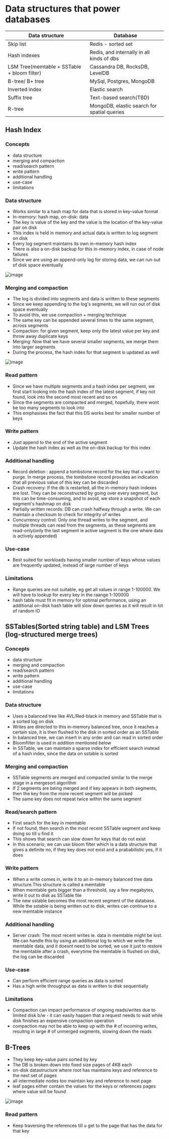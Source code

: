 # Data structures that power databases

| Data structure  | Database |
| ------------- | ------------- |
| Skip list  |  Redis - sorted set  |
| Hash indexes  | Redis, and internally in all kinds of dbs  |
| LSM Tree(memtable + SSTable + bloom filter) | Cassandra DB, RocksDB, LevelDB|
| B-tree/ B+ tree | MySql, Postgres, MongoDB|
| Inverted index | Elastic search|
| Suffix tree | Text-based search(TBD)|
| R-tree | MongoDB, elastic search for spatial queries|



## Hash Index

### Concepts
- data structure
- merging and compaction
- read/search pattern
- write pattern
- additional handling
- use-case
- limitations

### Data structure
- Works similar to a hash map for data that is stored in key-value format
- In-memory: hash map, on-disk: data
- The key is value of the key and the value is the location of the key-value pair on disk
- This index is held in memory and actual data is written to log segment on disk
- Every log segment maintains its own in-memory hash index
- There is also a on-disk backup for this in-memory index, in case of node failures
- Since we are using an append-only log for storing data, we can run out of disk space eventually

![image](https://github.com/soniamartis/system-design/assets/12456295/6d54e25d-53af-4d78-aab7-cc2fe2775d9e)


### Merging and compaction
- The log is divided into segments and data is written to these segments
- Since we keep appending to the log's segments, we will run out of disk space eventually
- To avoid this, we use compaction + merging technique
- The same key can be appended several times to the same segment, across segments
- Compaction: for given segment, keep only the latest value per key and throw away duplicate keys
- Merging: Now that we have several smaller segments, we merge them into larger segments
- During the process, the hash index for that segment is updated as well

![image](https://github.com/soniamartis/system-design/assets/12456295/e3697103-dd14-4b8f-92db-7b398dffc6bb)


### Read pattern
- Since we have multiple segments and a hash index per segment, we first start looking into the hash index of the latest segment, if key not found, look into the second most recent and so on
- Since the segments are compacted and merged, hopefully, there wont be too many segments to look into
- This emphasises the fact that this DS works best for smaller number of keys

### Write pattern
- Just append to the end of the active segment
- Update the hash index as well as the on-disk backup for this index

### Additional handling
- Record deletion : append a tombstone record for the key that u want to purge. In merge process, the tombstone record provides an indication that all previous value of this key can be discarded
- Crash recovery: If the db is restarted, all the in-memory hash indexes are lost. They can be reconstructed by going over every segment, but this can be time-consuming, and to avoid, we store a snapshot of each segment's hashmap on disk
- Partially written records: DB can crash halfway through a write. We can maintain a checksum to check for integrity of writes
- Concurrency control: Only one thread writes to the segment, and multiple threads can read from the segments, as these segments are read-only(only the last segment ie active segment is the one where data is actively appended)

### Use-case
- Best suited for workloads having smaller number of keys whose values are frequently updated, instead of large number of keys

### Limitations
- Range queries are not suitable, eg get all values in range 1-100000. We will have to lookup for every key in the raange 1-100000
- hash table must fit in memory for optimal performance, using an additional on-disk hash table will slow down queries as it will result in lot of random IO


## SSTables(Sorted string table) and LSM Trees (log-structured merge trees)

### Concepts
- data structure
- merging and compaction
- read/search pattern
- write pattern
- additional handling
- use-case
- limitations

### Data structure
- Uses a balanced tree like AVL/Red-black in memory and SSTable that is a sorted log on disk
- Writes are directed to this in-memory balanced tree, once it reaches a certain size, it is then flushed to the disk in sorted order as an SSTable
- In balanced tree, we can insert in any order and can read in sorted order
- Bloomfilter is used in addition mentioned below
- In SSTable, we can maintain a sparse index for efficient search instead of a hash index, since the data on sstable is sorted

### Merging and compaction
- SSTable segments are merged and compacted similar to the merge stage in a mergesort algorithm
- If 2 segments are being merged and if key appears in both segments, then the key from the more recent segment will be picked
- The same key does not repeat twice within the same segment

### Read/search pattern
- First seach for the key in memtable
- If not found, then search in the most recent SSTable segment and keep doing so till u find it
- This shows that search can slow down for keys that do not exist
- In this scenario, we can use bloom filter which is a data structure that gives a definite no, if they key does not exist and a prababilistic yes, if it does

### Write pattern
- When a write comes in, write it to an in-memory balanced tree data structure.This structure is called a memtable
- When memtable gets bigger than a threshold, say a few megabytes, write it out to disk as SSTable file
- The new sstable becomes the most recent segment of the database. While the sstable is being written out to disk, writes can continue to a new memtable instance

### Additional handling
- Server crash: The most recent writes ie. data in memtable might be lost. We can handle this by using an additional log to which we write the memtable data, and it doesnt need to be sorted, we use it just to restore the memtable after a crash, everytime the memtable is flushed on disk, the log can be discarded

### Use-case
- Can perform efficient range queries as data is sorted
- Has a high write throughput as data is written to disk sequentially

### Limitations
- Compaction can impact performance of ongoing reads/writes due to limited disk b/w - it can easily happen that a request needs to wait while disk finishes an expensive compaction operation
- compaction may not be able to keep up with the # of incoming writes, resultng in large # of unmerged segments, slowing down the reads

## B-Trees
- They keep key-value pairs sorted by key
- The DB is broken down into fixed size pages of 4KB each
- on-disk datastructure where root has maintains keys and reference to the next set of pages
- all intermediate nodes too maintain key and reference to next page
- leaf pages either contain the values for the keys or references pages where value will be found

![image](https://github.com/soniamartis/system-design/assets/12456295/59a59bdd-48fe-4abe-8a99-cd467dc02b59)


### Read pattern
- Keep traversing the references till u get to the page that has the data for that key

  
  



